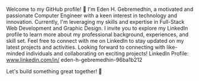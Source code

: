 Welcome to my GitHub profile! 👋
I'm Eden H. Gebremedhin, a motivated and passionate Computer Engineer with a keen interest in technology and innovation. Currently, I'm leveraging my skills and expertise in Full-Stack Web Development and Graphic Design.
I invite you to explore my LinkedIn profile to learn more about my professional background, experiences, and skill set. Feel free to connect with me on LinkedIn to stay updated on my latest projects and activities.
Looking forward to connecting with like-minded individuals and collaborating on exciting projects!
LinkedIn Profile: www.linkedin.com/in/
eden-h-gebremedhin-96ba1b212

Let's build something great together! 🚀
